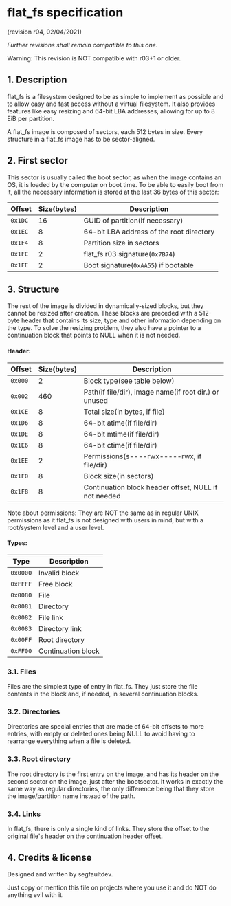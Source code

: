 # flat\_fs specification
(revision r04, 02/04/2021)

*Further revisions shall remain compatible to this one.*

Warning: This revision is NOT compatible with r03+1 or older.

## 1. Description

flat\_fs is a filesystem designed to be as simple to implement as possible and to allow easy and fast access without a virtual filesystem. It also provides features like easy resizing and 64-bit LBA addresses, allowing for up to 8 EiB per partition.

A flat\_fs image is composed of sectors, each 512 bytes in size. Every structure in a flat\_fs image has to be sector-aligned.

## 2. First sector

This sector is usually called the boot sector, as when the image contains an OS, it is loaded by the computer on boot time. To be able to easily boot from it, all the necessary information is stored at the last 36 bytes of this sector:

| Offset  | Size(bytes) | Description                              |
|---------|-------------|------------------------------------------|
| `0x1DC` | 16          | GUID of partition(if necessary)          |
| `0x1EC` | 8           | 64-bit LBA address of the root directory |
| `0x1F4` | 8           | Partition size in sectors                |
| `0x1FC` | 2           | flat\_fs r03 signature(`0x7B74`)         |
| `0x1FE` | 2           | Boot signature(`0xAA55`) if bootable     |

## 3. Structure

The rest of the image is divided in dynamically-sized blocks, but they cannot be resized after creation. These blocks are preceded with a 512-byte header that contains its size, type and other information depending on the type. To solve the resizing problem, they also have a pointer to a continuation block that points to NULL when it is not needed.

#### Header:

| Offset  | Size(bytes) | Description                                           |
|---------|-------------|-------------------------------------------------------|
| `0x000` | 2           | Block type(see table below)                           |
| `0x002` | 460         | Path(if file/dir), image name(if root dir.) or unused |
| `0x1CE` | 8           | Total size(in bytes, if file)                         |
| `0x1D6` | 8           | 64-bit atime(if file/dir)                             |
| `0x1DE` | 8           | 64-bit mtime(if file/dir)                             |
| `0x1E6` | 8           | 64-bit ctime(if file/dir)                             |
| `0x1EE` | 2           | Permissions(s----rwx-----rwx, if file/dir)            |
| `0x1F0` | 8           | Block size(in sectors)                                |
| `0x1F8` | 8           | Continuation block header offset, NULL if not needed  |

Note about permissions: They are NOT the same as in regular UNIX permissions as it flat\_fs is not designed with users in mind, but with a root/system level and a user level.

#### Types:

| Type     | Description        |
|----------|--------------------|
| `0x0000` | Invalid block      |
| `0xFFFF` | Free block         |
| `0x0080` | File               |
| `0x0081` | Directory          |
| `0x0082` | File link          |
| `0x0083` | Directory link     |
| `0x00FF` | Root directory     |
| `0xFF00` | Continuation block |

### 3.1. Files

Files are the simplest type of entry in flat\_fs. They just store the file contents in the block and, if needed, in several continuation blocks.

### 3.2. Directories

Directories are special entries that are made of 64-bit offsets to more entries, with empty or deleted ones being NULL to avoid having to rearrange everything when a file is deleted.

### 3.3. Root directory

The root directory is the first entry on the image, and has its header on the second sector on the image, just after the bootsector. It works in exactly the same way as regular directories, the only difference being that they store the image/partition name instead of the path.

### 3.4. Links

In flat\_fs, there is only a single kind of links. They store the offset to the original file's header on the continuation header offset.

## 4. Credits & license

Designed and written by segfaultdev.

Just copy or mention this file on projects where you use it and do NOT do anything evil with it.
